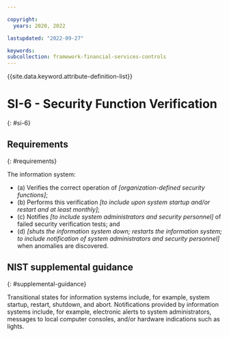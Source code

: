 ```yaml
---

copyright:
  years: 2020, 2022

lastupdated: "2022-09-27"

keywords: 
subcollection: framework-financial-services-controls
---
```


{{site.data.keyword.attribute-definition-list}}

         
# SI-6 - Security Function Verification
{: #si-6}

## Requirements
{: #requirements}

The information system:

- (a) Verifies the correct operation of _[organization-defined security functions]_;
- (b) Performs this verification _[to include upon system startup and/or restart and at least monthly]_;
- (c) Notifies _[to include system administrators and security personnel]_ of failed security verification tests; and
- (d) _[shuts the information system down; restarts the information system; to include notification of system administrators and security personnel]_ when anomalies are discovered.

## NIST supplemental guidance
{: #supplemental-guidance}

Transitional states for information systems include, for example, system startup, restart, shutdown, and abort. Notifications provided by information systems include, for example, electronic alerts to system administrators, messages to local computer consoles, and/or hardware indications such as lights.



